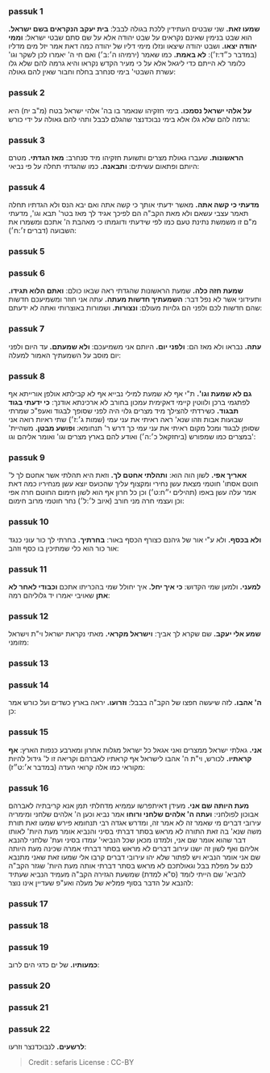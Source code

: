 
### passuk 1
<b>שמעו זאת.</b> שני שבטים העתידין ללכת בגולה לבבל:
<b>בית יעקב הנקראים בשם ישראל.</b> הוא שבט בנימין שאינם נקראים על שבט יהודה אלא על שם סתם שבטי ישראל:
<b>וממי יהודה יצאו.</b> ושבט יהודה שיצאו ונזלו מימי דליו של יהודה כמה דאת אמר יזל מים מדליו (במדבר כ״ד:ז׳):
<b>לא באמת.</b> כמו שאמר (ירמיהו ה׳:ב׳) ואם חי ה' יאמרו לכן לשקר וגו' כלומר לא הייתם כדי ליגאל אלא על כי מעיר הקדש נקראו והיא גרמה להם שלא גלו עשרת השבטי' בימי סנחרב בחלח וחבור שאין להם גאולה:

### passuk 2
<b>על אלהי ישראל נסמכו.</b> בימי חזקיהו שנאמר בו בה' אלהי ישראל בטח (מ"ב יח) היא גרמה להם שלא גלו אלא בימי נבוכדנצר שהגלם לבבל ותהי להם גאולה על ידי כורש:

### passuk 3
<b>הראשונות.</b> שעברו גאולת מצרים ותשועת חזקיהו מיד סנחרב:
<b>מאז הגדתי.</b> מטרם היותם ופתאום עשיתים:
<b>ותבאנה.</b> כמו שהגדתי תחלה על פי נביאי:

### passuk 4
<b>מדעתי כי קשה אתה.</b> מאשר ידעתי אותך כי קשה אתה ואם יבא הנס ולא הגדתיו תחלה תאמר עצבי עשאם ולא מאת הקב"ה הם לפיכך אגיד לך מאז בטר' תבא וגו', מדעתי מ"ם זו משמשת נתינת טעם כמו לפי שידעתי ודוגמתו כי מאהבת ה' אתכם ומשמרו את השבועה (דברים ז׳:ח׳):

### passuk 5

### passuk 6
<b>שמעת חזה כלה.</b> שמעת הראשונות שהגדתי ראה שבאו כולם:
<b>ואתם הלוא תגידו.</b> ותעידוני אשר לא נפל דבר:
<b>השמעתיך חדשות מעתה.</b> עתה אני חוזר ומשמיעכם חדשות שהם חדשות לכם ולפני הם גלויות מעולם:
<b>ונצורות.</b> ושמורות באוצרותי ואתה לא ידעתם:

### passuk 7
<b>עתה.</b> נבראו ולא מאז הם:
<b>ולפני יום.</b> היותם אני משמיעכם:
<b>ולא שמעתם.</b> עד היום ולפני יום מוסב על השמעתיך האמור למעלה:

### passuk 8
<b>גם לא שמעת וגו'.</b> ת"י אף לא שמעת למילי נבייא אף לא קבילתא אולפן אורייתא אף לפתגמי ברכן ולווטין קיימי דאקימית עמכון בחורב לא ארכינתא אודנך:
<b>כי ידעתי בגוד תבגוד.</b> כשירדתי להצילך מיד מצרים גלוי היה לפני שסופך לבגוד ואעפ"כ שמרתי שבועות אבות וזהו שנא' ראה ראיתי את עני עמי (שמות ג׳:ז׳) שתי ראיות רואה אני שסופן לבגוד ומכל מקום ראיתי את עני עמי כך דרש ר' תנחומא:
<b>ופושע מבטן.</b> משהיית' במצרים כמו שמפורש (ביחזקאל כ׳:ה׳) ואודע להם בארץ מצרים וגו' ואומר אליהם וגו':

### passuk 9
<b>אאריך אפי.</b> לשון הוה הוא:
<b>ותהלתי אחטם לך.</b> וזאת היא תהלתי אשר אחטם לך ל' חוטם אסתו' חוטמי מצאת עשן נחירי ומקצוף עליך שהכועס יוצא עשן מנחיריו כמה דאת אמר עלה עשן באפו (תהילים י״ח:ט׳) וכן כל חרון אף הוא לשון חימום החוטם חרה אפי וכן ועצמי חרה מני חורב (איוב ל׳:ל׳) נחר חוטמי מרוב חימום:

### passuk 10
<b>ולא בכסף.</b> ולא ע"י אור של גיהנם כצורף הכסף באור:
<b>בחרתיך.</b> בחרתי לך כור עוני כנגד אור כור הוא כלי שמתיכין בו כסף וזהב:

### passuk 11
<b>למעני.</b> ולמען שמי הקדוש:
<b>כי איך יחל.</b> איך יחולל שמי בהכריתו אתכם
<b>וכבודי לאחר לא אתן</b> שאויבי יאמרו יד גלוליהם רמה:

### passuk 12
<b>שמע אלי יעקב.</b> שם שקרא לך אביך:
<b>וישראל מקראי.</b> מאתי נקראת ישראל וי"ת וישראל מזומני:

### passuk 13

### passuk 14
<b>ה' אהבו.</b> לזה שיעשה חפצו של הקב"ה בבבל:
<b>וזרועו.</b> יראה בארץ כשדים ועל כורש אמר כן:

### passuk 15
<b>אני.</b> גאלתי ישראל ממצרים ואני אגאל כל ישראל מגלות אחרון ומארבע כנפות הארץ:
<b>אף קראתיו.</b> לכורש, וי"ת ה' אהבו לישראל אף קראתיו לאברהם וקריאה זו ל' גידול להיות מקוראי כמו אלה קרואי העדה (במדבר א׳:ט״ז):

### passuk 16
<b>מעת היותה שם אני.</b> מעידן דאיתפרשו עממיא מדחלתי תמן אנא קריבתיה לאברהם אבוכון לפולחני:
<b>ועתה ה' אלהים שלחני ורוחו</b> אמר נביא וכען ה' אלהים שלחני ומימריה עירובי דברים מי שאמר זה לא אמר זה, ומדרש אגדה רבי תנחומא פירש שמעו זאת תורת משה שנא' בה זאת התורה לא מראש בסתר דברתי בסיני והנביא אומר מעת היות' לאותו דבר שהוא אומר שם אני, ולמדנו מכאן שכל הנביאי' עמדו בסיני ועת' שלחני להנבא אליהם ואף לשון זה ישנו עירוב דברים לא מראש בסתר דברתי אמרה שכינה מעת היותה שם אני אומר הנביא ויש לפתור שלא יהו עירובי דברים קרבו אלי שמעו זאת שאני מתנבא לכם על מפלת בבל וגאולתכם לא מראש בסתר דברתי אותה מעת היות' שגזר הקב"ה להביא' שם הייתי לומד (ס"א למדת) שמשעת הגזירה הקב"ה מעמיד הנביא שעתיד להנבא על הדבר בסוף פמליא של מעלה ואע"פ שעדיין אינו נוצר:

### passuk 17

### passuk 18

### passuk 19
<b>כמעותיו.</b> של ים כדגי הים לרוב:

### passuk 20

### passuk 21

### passuk 22
<b>לרשעים.</b> לנבוכדנצר וזרעו:

>Credit : sefaris
>License : CC-BY